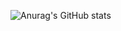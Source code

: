 ![Anurag's GitHub stats](https://github-readme-stats.vercel.app/api?username=pri1712&show_icons=true&theme=dark)
